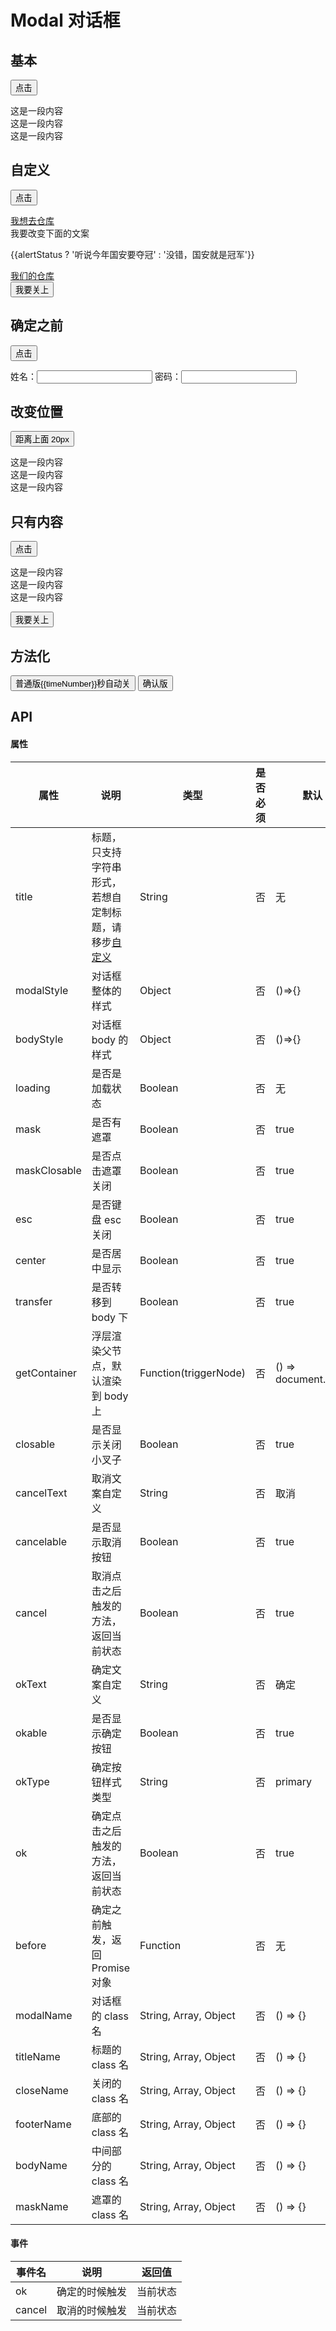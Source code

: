 # Modal 对话框

## 基本

<p>
  <button class="inp-btn" @click="oneStatus = !oneStatus">点击</button>
</p>

<w-modal title="对话框" v-model="oneStatus">
  <div>这是一段内容</div>
  <div>这是一段内容</div>
  <div>这是一段内容</div>
</w-modal>


## 自定义

<p>
  <button class="inp-btn" @click="footerStatus = !footerStatus">点击</button>
</p>

<w-modal v-model="footerStatus" footerName="modal-footer" titleName="modal-title" closeName="modal-close" maskName="modal-mask">
  <div slot="title"><a href="https://github.com/fe6/water">我想去仓库</a></div>
  <w-button type="primary" @click="alertStatus = !alertStatus">我要改变下面的文案</w-button>
  <p>{{alertStatus ? '听说今年国安要夺冠' : '没错，国安就是冠军'}}</p>
  <div><a href="https://github.com/fe6/water">我们的仓库</a></div>
  <button class="inp-btn" slot="footer" @click="footerStatus = !footerStatus">我要关上</button>
</w-modal>

## 确定之前

<p>
  <button class="inp-btn" title="对话框" @click="beforeStatus = !beforeStatus">点击</button>
</p>

<div>
<w-modal title="对话框" v-model="beforeStatus" okText="提交" :loading="isLoading" :before="before">
  姓名：<input type="text" aria-label="姓名">
  密码：<input type="passworld" aria-label="密码">
</w-modal>
</div>

## 改变位置

<p>
  <button class="inp-btn" @click="styleStatus = !styleStatus">距离上面 20px</button>
</p>

<w-modal v-model="styleStatus" title="对话框" :cancelable="false" :modalStyle="{top: '20px', transform: 'translate(-50%, 0)'}">
  <div>这是一段内容</div>
  <div>这是一段内容</div>
  <div>这是一段内容</div>
</w-modal>

## 只有内容

<p>
  <button class="inp-btn" @click="noStatus = !noStatus">点击</button>
</p>

<div>
  <w-modal v-model="noStatus" :closable="false" :okable="false" :cancelable="false">
    <div>这是一段内容</div>
    <div>这是一段内容</div>
    <div>这是一段内容</div>
    <p>
      <button class="inp-btn" slot="footer" @click="noStatus = !noStatus">我要关上</button>
    </p>
  </w-modal>
</div>

## 方法化

<p>
  <button class="inp-btn" @click="showModal">普通版{{timeNumber}}秒自动关</button>
  <button class="inp-btn" @click="showConfirm">确认版</button>
</p>

## API

#### 属性

|属性|说明|类型|是否必须|默认|
|---|---|----|-------|---|
|title|标题，只支持字符串形式，若想自定制标题，请移步[自定义](#自定义)|String|否|无|
|modalStyle|对话框整体的样式|Object|否|()=>{}|
|bodyStyle|对话框 body 的样式|Object|否|()=>{}|
|loading|是否是加载状态|Boolean|否|无|
|mask|是否有遮罩|Boolean|否|true|
|maskClosable|是否点击遮罩关闭|Boolean|否|true|
|esc|是否键盘 esc 关闭|Boolean|否|true|
|center|是否居中显示|Boolean|否|true|
|transfer|是否转移到 body 下|Boolean|否|true|
|getContainer|浮层渲染父节点，默认渲染到 body 上|Function(triggerNode)|否|() => document.body|
|closable|是否显示关闭小叉子|Boolean|否|true|
|cancelText|取消文案自定义|String|否|取消|
|cancelable|是否显示取消按钮|Boolean|否|true|
|cancel|取消点击之后触发的方法，返回当前状态|Boolean|否|true|
|okText|确定文案自定义|String|否|确定|
|okable|是否显示确定按钮|Boolean|否|true|
|okType|确定按钮样式类型|String|否|primary|
|ok|确定点击之后触发的方法，返回当前状态|Boolean|否|true|
|before|确定之前触发，返回 Promise 对象|Function|否|无|
|modalName|对话框的 class 名|String, Array, Object|否|() => {}|
|titleName|标题的 class 名|String, Array, Object|否|() => {}|
|closeName|关闭的 class 名|String, Array, Object|否|() => {}|
|footerName|底部的 class 名|String, Array, Object|否|() => {}|
|bodyName|中间部分的 class 名|String, Array, Object|否|() => {}|
|maskName|遮罩的 class 名|String, Array, Object|否|() => {}|

#### 事件

|事件名|说明|返回值|
|-----|---|-----|
|ok|确定的时候触发|当前状态|
|cancel|取消的时候触发|当前状态|


<script>
import WIcon from '../water/icon/Icon';
import WModal from '../water/modal/Modal';
import modal from '../water/modal/core';
import WButton from '../water/button/Button';

export default {
  data() {
    return {
      oneStatus: false,
      beforeStatus: false,
      footerStatus: false,
      styleStatus: false,
      noStatus: false,
      isLoading: false,
      alertStatus: true,
      timeNumber: 2,
    };
  },
  mounted() {

  },
  methods: {
    before: async function() {
      this.isLoading = true;
      return new Promise((resolve, reject) => {
        setTimeout(() => {
          this.isLoading = false;
          resolve()
        }, 2000);
      } )
    },
    showModal() {
      let timer = null;
      const closeModal = () => {
        clearTimeout(timer);
        clearInterval(time);
        this.timeNumber = 2;
      };
      const a = modal.open({
        title: '这是一段标题',
        okText: '确定',
        render(h) {
          return h('div', [
            h('div', '这是一段内容'),
            h('div', '这是一段内容'),
            h('div', '这是一段内容'),
          ]);
        },
        ok: closeModal,
        cancel: closeModal,
        close: closeModal,
      });
      let time = setInterval(() => {
        this.timeNumber--;
        if (this.timeNumber < 1) {
          clearInterval(time);
        }
        }, 1000);
      timer = setTimeout(() => {
        a.close();
        this.timeNumber = 2;
      }, 2000);
    },
    showConfirm() {
      modal.confirm({
        title: '这是标题',
        body: '这是水滴库的对话框，源码请移步-> <a href="https://github.com/fe6/water" target="\_blank">water</a>',
      });
    },
  },
  components: {
    WModal,
    WButton,
  },
};
</script>

<style lang="scss">
@import '../water/modal/style/modal.scss';
</style>

